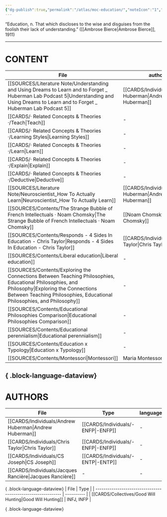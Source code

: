 ```yaml
---
{"dg-publish":true,"permalink":"/atlas/moc-education/","noteIcon":"1","created":"2023-04-23T19:56:01.896+02:00","updated":"2023-05-28T22:42:19.213+02:00"}
---
```




<div class="transclusion internal-embed is-loaded"><div class="markdown-embed">



“Education, n. That which discloses to the wise and disguises from the foolish their lack of understanding.”  ([[Ambrose Bierce\|Ambrose Bierce]], 1911) 

</div></div>


---
# CONTENT
| File                                                                                                                                                                                                                         | author                                                    |
| ---------------------------------------------------------------------------------------------------------------------------------------------------------------------------------------------------------------------------- | --------------------------------------------------------- |
| [[SOURCES/Literature Note/Understanding and Using Dreams to Learn and to Forget _ Huberman Lab Podcast 5\|Understanding and Using Dreams to Learn and to Forget _ Huberman Lab Podcast 5]]                                | [[CARDS/Individuals/Andrew Huberman\|Andrew Huberman]] |
| [[CARDS/· Related Concepts & Theories ·/Teach\|Teach]]                                                                                                                                                                    | \-                                                        |
| [[CARDS/· Related Concepts & Theories ·/Learning Styles\|Learning Styles]]                                                                                                                                                | \-                                                        |
| [[CARDS/· Related Concepts & Theories ·/Learn\|Learn]]                                                                                                                                                                    | \-                                                        |
| [[CARDS/· Related Concepts & Theories ·/Explain\|Explain]]                                                                                                                                                                | \-                                                        |
| [[CARDS/· Related Concepts & Theories ·/Deductive\|Deductive]]                                                                                                                                                            | \-                                                        |
| [[SOURCES/Literature Note/Neuroscientist_How To Actually Learn\|Neuroscientist_How To Actually Learn]]                                                                                                                    | [[CARDS/Individuals/Andrew Huberman\|Andrew Huberman]] |
| [[SOURCES/Contents/The Strange Bubble of French Intellectuals · Noam Chomsky\|The Strange Bubble of French Intellectuals · Noam Chomsky]]                                                                                 | [[Noam Chomsky\|Noam Chomsky]]                            |
| [[SOURCES/Contents/Responds - 4 Sides In Education - Chris Taylor\|Responds - 4 Sides In Education - Chris Taylor]]                                                                                                       | [[CARDS/Individuals/Chris Taylor\|Chris Taylor]]       |
| [[SOURCES/Contents/Liberal education\|Liberal education]]                                                                                                                                                                 | \-                                                        |
| [[SOURCES/Contents/Exploring the Connections Between Teaching Philosophies, Educational Philosophies, and Philosophy\|Exploring the Connections Between Teaching Philosophies, Educational Philosophies, and Philosophy]] | \-                                                        |
| [[SOURCES/Contents/Educational Philosophies Comparison\|Educational Philosophies Comparison]]                                                                                                                             | \-                                                        |
| [[SOURCES/Contents/Educational perennialism\|Educational perennialism]]                                                                                                                                                   | \-                                                        |
| [[SOURCES/Contents/Education x Typology\|Education x Typology]]                                                                                                                                                           | \-                                                        |
| [[SOURCES/Contents/Montessori\|Montessori]]                                                                                                                                                                               | Maria Montessori                                          |

{ .block-language-dataview}
---
# AUTHORS
| File                                                        | Type                                  | language |
| ----------------------------------------------------------- | ------------------------------------- | -------- |
| [[CARDS/Individuals/Andrew Huberman\|Andrew Huberman]]   | [[CARDS/Individuals/-ENFP\|-ENFP]] | \-       |
| [[CARDS/Individuals/Chris Taylor\|Chris Taylor]]         | [[CARDS/Individuals/-ENFP\|-ENFP]] | \-       |
| [[CARDS/Individuals/CS Joseph\|CS Joseph]]               | [[CARDS/Individuals/-ENTP\|-ENTP]] | \-       |
| [[CARDS/Individuals/Jacques Rancière\|Jacques Rancière]] | \-                                    | \-       |

{ .block-language-dataview}
| File                                                          | Type       |
| ------------------------------------------------------------- | ---------- |
| [[CARDS/Collectives/Good Will Hunting\|Good Will Hunting]] | INFJ, INFP |

{ .block-language-dataview}

[^1]: (see [[SOURCES/Contents/The Unabridged Devil's Dictionary by Ambrose Bierce#^qxbq3\|The Unabridged Devil's Dictionary by Ambrose Bierce#^qxbq3]])
